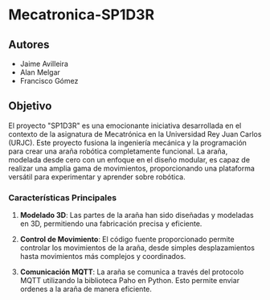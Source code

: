 # Mecatronica-SP1D3R
## Autores
* Jaime Avilleira
* Alan Melgar
* Francisco Gómez
## Objetivo
El proyecto "SP1D3R" es una emocionante iniciativa desarrollada en el contexto de la asignatura de Mecatrónica en la Universidad Rey Juan Carlos (URJC). Este proyecto fusiona la ingeniería mecánica y la programación para crear una araña robótica completamente funcional. La araña, modelada desde cero con un enfoque en el diseño modular, es capaz de realizar una amplia gama de movimientos, proporcionando una plataforma versátil para experimentar y aprender sobre robótica.

### Características Principales

1. **Modelado 3D**: Las partes de la araña han sido diseñadas y modeladas en 3D, permitiendo una fabricación precisa y eficiente.

2. **Control de Movimiento**: El código fuente proporcionado permite controlar los movimientos de la araña, desde simples desplazamientos hasta movimientos más complejos y coordinados.

3. **Comunicación MQTT**: La araña se comunica a través del protocolo MQTT utilizando la biblioteca Paho en Python. Esto permite enviar ordenes a la araña de manera eficiente.
